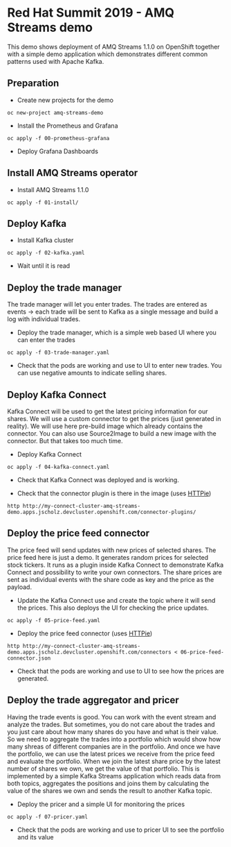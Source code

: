# Red Hat Summit 2019 - AMQ Streams demo

This demo shows deployment of AMQ Streams 1.1.0 on OpenShift together with a simple demo application which demonstrates different common patterns used with Apache Kafka.

## Preparation

* Create new projects for the demo

```
oc new-project amq-streams-demo
```

* Install the Prometheus and Grafana

```
oc apply -f 00-prometheus-grafana
```

* Deploy Grafana Dashboards

## Install AMQ Streams operator

* Install AMQ Streams 1.1.0

```
oc apply -f 01-install/
```

## Deploy Kafka

* Install Kafka cluster

```
oc apply -f 02-kafka.yaml
```

* Wait until it is read

## Deploy the trade manager

The trade manager will let you enter trades.
The trades are entered as events -> each trade will be sent to Kafka as a single message and build a log with individual trades.

* Deploy the trade manager, which is a simple web based UI where you can enter the trades 

```
oc apply -f 03-trade-manager.yaml
```

* Check that the pods are working and use to UI to enter new trades. You can use negative amounts to indicate selling shares.

## Deploy Kafka Connect

Kafka Connect will be used to get the latest pricing information for our shares.
We will use a custom connector to get the prices (just generated in reality).
We will use here pre-build image which already contains the connector.
You can also use Source2Image to build a new image with the connector.
But that takes too much time.

* Deploy Kafka Connect

```
oc apply -f 04-kafka-connect.yaml
```

* Check that Kafka Connect was deployed and is working.

* Check that the connector plugin is there in the image (uses [HTTPie](https://httpie.org/))

```
http http://my-connect-cluster-amq-streams-demo.apps.jscholz.devcluster.openshift.com/connector-plugins/
```

## Deploy the price feed connector

The price feed will send updates with new prices of selected shares.
The price feed here is just a demo.
It generates random prices for selected stock tickers.
It runs as a plugin inside Kafka Connect to demonstrate Kafka Connect and possibility to write your own connectors.
The share prices are sent as individual events with the share code as key and the price as the payload.

* Update the Kafka Connect use and create the topic where it will send the prices.
This also deploys the UI for checking the price updates. 

```
oc apply -f 05-price-feed.yaml
```

* Deploy the price feed connector (uses [HTTPie](https://httpie.org/))

```
http http://my-connect-cluster-amq-streams-demo.apps.jscholz.devcluster.openshift.com/connectors < 06-price-feed-connector.json
```

* Check that the pods are working and use to UI to see how the prices are generated.

## Deploy the trade aggregator and pricer

Having the trade events is good.
You can work with the event stream and analyze the trades.
But sometimes, you do not care about the trades and you just care about how many shares do you have and what is their value.
So we need to aggregate the trades into a portfolio which would show how many shreas of different companies are in the portfolio.
And once we have the portfolio, we can use the latest prices we receive from the price feed and evaluate the portfolio.
When we join the latest share price by the latest number of shares we own, we get the value of that portfolio.
This is implemented by a simple Kafka Streams application which reads data from both topics, aggregates the positions and joins them by calculating the value of the shares we own and sends the result to another Kafka topic. 

* Deploy the pricer and a simple UI for monitoring the prices
```
oc apply -f 07-pricer.yaml
```

* Check that the pods are working and use to pricer UI to see the portfolio and its value
